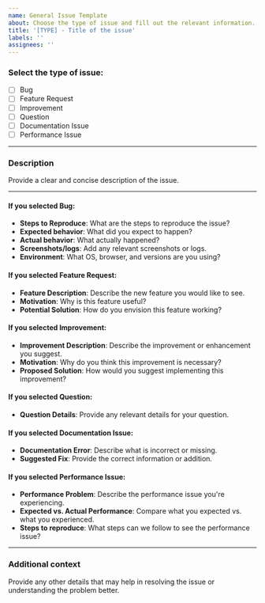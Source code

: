 ```yaml
---
name: General Issue Template
about: Choose the type of issue and fill out the relevant information.
title: '[TYPE] - Title of the issue'
labels: ''
assignees: ''
---
```


### Select the type of issue:

- [ ] Bug
- [ ] Feature Request
- [ ] Improvement
- [ ] Question
- [ ] Documentation Issue
- [ ] Performance Issue

---

### Description

Provide a clear and concise description of the issue.

---

#### If you selected **Bug**:

- **Steps to Reproduce**: What are the steps to reproduce the issue?
- **Expected behavior**: What did you expect to happen?
- **Actual behavior**: What actually happened?
- **Screenshots/logs**: Add any relevant screenshots or logs.
- **Environment**: What OS, browser, and versions are you using?

#### If you selected **Feature Request**:

- **Feature Description**: Describe the new feature you would like to see.
- **Motivation**: Why is this feature useful?
- **Potential Solution**: How do you envision this feature working?

#### If you selected **Improvement**:

- **Improvement Description**: Describe the improvement or enhancement you suggest.
- **Motivation**: Why do you think this improvement is necessary?
- **Proposed Solution**: How would you suggest implementing this improvement?

#### If you selected **Question**:

- **Question Details**: Provide any relevant details for your question.

#### If you selected **Documentation Issue**:

- **Documentation Error**: Describe what is incorrect or missing.
- **Suggested Fix**: Provide the correct information or addition.

#### If you selected **Performance Issue**:

- **Performance Problem**: Describe the performance issue you're experiencing.
- **Expected vs. Actual Performance**: Compare what you expected vs. what you experienced.
- **Steps to reproduce**: What steps can we follow to see the performance issue?

---

### Additional context

Provide any other details that may help in resolving the issue or understanding the problem better.
